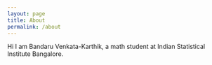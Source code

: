 ```yaml
---
layout: page
title: About
permalink: /about
---
```


Hi I am Bandaru Venkata-Karthik, a math student at Indian Statistical Institute Bangalore.
